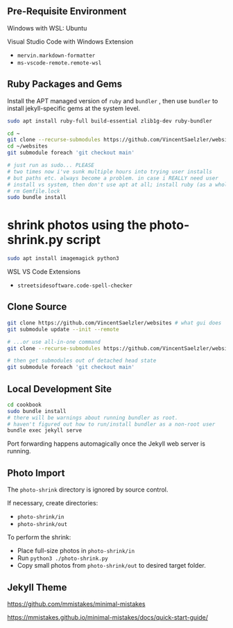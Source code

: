 ## Pre-Requisite Environment

Windows with WSL: Ubuntu

Visual Studio Code with Windows Extension
  + `mervin.markdown-formatter`
  + `ms-vscode-remote.remote-wsl`

## Ruby Packages and Gems

Install the APT managed version of `ruby` and `bundler` , then use `bundler` to install jekyll-specific gems at the system level.

```sh
sudo apt install ruby-full build-essential zlib1g-dev ruby-bundler
```

```sh
cd ~
git clone --recurse-submodules https://github.com/VincentSaelzler/websites
cd ~/websites
git submodule foreach 'git checkout main'

# just run as sudo... PLEASE
# two times now i've sunk multiple hours into trying user installs
# but paths etc. always become a problem. in case i REALLY need user
# install vs system, then don't use apt at all; install ruby (as a whole) some other way
# rm Gemfile.lock
sudo bundle install
```

# shrink photos using the photo-shrink.py script

```sh
sudo apt install imagemagick python3
```

WSL VS Code Extensions
* `streetsidesoftware.code-spell-checker`

## Clone Source

```sh
git clone https://github.com/VincentSaelzler/websites # what gui does
git submodule update --init --remote

# ...or use all-in-one command
git clone --recurse-submodules https://github.com/VincentSaelzler/websites

# then get submodules out of detached head state
git submodule foreach 'git checkout main'
```

## Local Development Site

```sh
cd cookbook
sudo bundle install
# there will be warnings about running bundler as root.
# haven't figured out how to run/install bundler as a non-root user
bundle exec jekyll serve
```

Port forwarding happens automagically once the Jekyll web server is running.

## Photo Import

The `photo-shrink` directory is ignored by source control.

If necessary, create directories:
* `photo-shrink/in`
* `photo-shrink/out`

To perform the shrink:
* Place full-size photos in `photo-shrink/in`
* Run `python3 ./photo-shrink.py`
* Copy small photos from `photo-shrink/out` to desired target folder.

## Jekyll Theme

https://github.com/mmistakes/minimal-mistakes

https://mmistakes.github.io/minimal-mistakes/docs/quick-start-guide/
